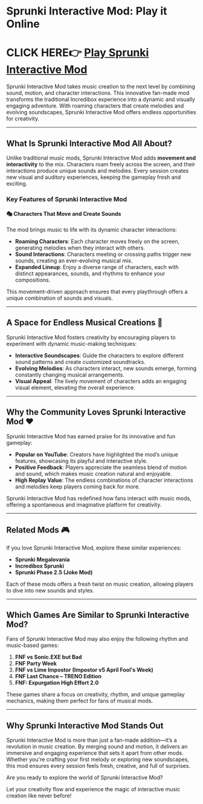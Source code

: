 
# Sprunki Interactive Mod: Play it Online  

# CLICK HERE👉  [Play Sprunki Interactive Mod](https://www.y9freegames.com/game/sprunki-interactive-mod/)  


Sprunki Interactive Mod takes music creation to the next level by combining sound, motion, and character interactions. This innovative fan-made mod transforms the traditional Incredibox experience into a dynamic and visually engaging adventure. With roaming characters that create melodies and evolving soundscapes, Sprunki Interactive Mod offers endless opportunities for creativity.  

---

## What Is Sprunki Interactive Mod All About?  

Unlike traditional music mods, Sprunki Interactive Mod adds **movement and interactivity** to the mix. Characters roam freely across the screen, and their interactions produce unique sounds and melodies. Every session creates new visual and auditory experiences, keeping the gameplay fresh and exciting.  

### Key Features of Sprunki Interactive Mod  

#### 🎭 **Characters That Move and Create Sounds**  
The mod brings music to life with its dynamic character interactions:  

- **Roaming Characters**: Each character moves freely on the screen, generating melodies when they interact with others.  
- **Sound Interactions**: Characters meeting or crossing paths trigger new sounds, creating an ever-evolving musical mix.  
- **Expanded Lineup**: Enjoy a diverse range of characters, each with distinct appearances, sounds, and rhythms to enhance your compositions.  

This movement-driven approach ensures that every playthrough offers a unique combination of sounds and visuals.  

---

## A Space for Endless Musical Creations 🎼  

Sprunki Interactive Mod fosters creativity by encouraging players to experiment with dynamic music-making techniques:  

- **Interactive Soundscapes**: Guide the characters to explore different sound patterns and create customized soundtracks.  
- **Evolving Melodies**: As characters interact, new sounds emerge, forming constantly changing musical arrangements.  
- **Visual Appeal**: The lively movement of characters adds an engaging visual element, elevating the overall experience.  

---

## Why the Community Loves Sprunki Interactive Mod ❤️  

Sprunki Interactive Mod has earned praise for its innovative and fun gameplay:  

- **Popular on YouTube**: Creators have highlighted the mod’s unique features, showcasing its playful and interactive style.  
- **Positive Feedback**: Players appreciate the seamless blend of motion and sound, which makes music creation natural and enjoyable.  
- **High Replay Value**: The endless combinations of character interactions and melodies keep players coming back for more.  

Sprunki Interactive Mod has redefined how fans interact with music mods, offering a spontaneous and imaginative platform for creativity.  

---

## Related Mods 🎮  

If you love Sprunki Interactive Mod, explore these similar experiences:  

- **Sprunki Megalovania**  
- **Incredibox Sprunki**  
- **Sprunki Phase 2.5 (Joke Mod)**  

Each of these mods offers a fresh twist on music creation, allowing players to dive into new sounds and styles.  

---

## Which Games Are Similar to Sprunki Interactive Mod?  

Fans of Sprunki Interactive Mod may also enjoy the following rhythm and music-based games:  

1. **FNF vs Sonic.EXE but Bad**  
2. **FNF Party Week**  
3. **FNF vs Lime Impostor (Impostor v5 April Fool's Week)**  
4. **FNF Last Chance – TRENO Edition**  
5. **FNF: Expurgation High Effort 2.0**  

These games share a focus on creativity, rhythm, and unique gameplay mechanics, making them perfect for fans of musical mods.  

---

## Why Sprunki Interactive Mod Stands Out  

Sprunki Interactive Mod is more than just a fan-made addition—it’s a revolution in music creation. By merging sound and motion, it delivers an immersive and engaging experience that sets it apart from other mods. Whether you're crafting your first melody or exploring new soundscapes, this mod ensures every session feels fresh, creative, and full of surprises.  

Are you ready to explore the world of Sprunki Interactive Mod? 

Let your creativity flow and experience the magic of interactive music creation like never before!
```
